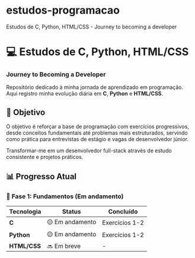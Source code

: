 # estudos-programacao
Estudos de C, Python, HTML/CSS  - Journey to becoming a developer

# 💻 Estudos de C, Python, HTML/CSS 
### Journey to Becoming a Developer

Repositório dedicado à minha jornada de aprendizado em programação. Aqui registro minha evolução diária em **C**, **Python** e **HTML/CSS**.

## 🎯 Objetivo
O objetivo é reforçar a base de programação com exercícios progressivos, desde conceitos fundamentais até problemas mais estruturados, servindo como prática para entrevistas de estágio e vagas de desenvolvedor júnior.

Transformar-me em um desenvolvedor full-stack através de estudo consistente e projetos práticos.

## 📊 Progresso Atual

### 🌱 **Fase 1: Fundamentos** (Em andamento)
| Tecnologia | Status | Concluído |
|------------|--------|-----------|
| **C** | 🟡 Em andamento | Exercícios 1-2 |
| **Python** | 🟡 Em andamento | Exercícios 1-2 |
| **HTML/CSS** | 🔜 Em breve | - |
